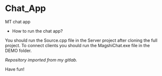 # Chat_App

MT chat app

* How to run the chat app?

You should run the Source.cpp file in the Server project after cloning the full project. To connect clients you should run the MagshiChat.exe file in the DEMO folder.

*Repository imported from my gitlab.*

Have fun!
